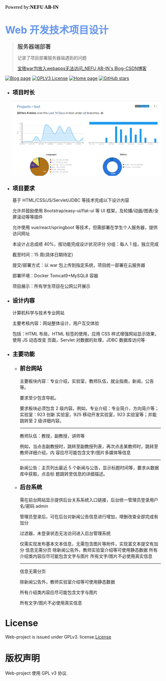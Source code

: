 <font color=#000000	size=3 face=楷体>Powered by:**NEFU AB-IN**</font>

# <font color=#6495ED size=6 >Web 开发技术项目设计</font>

>  <font color=#000000 size=4 face=粗体>服务器端部署</font>
>
> 记录了项目部署服务器端遇到的问题
>
> [宝塔war包放入webapps无法访问_NEFU AB-IN's Blog-CSDN博客](https://blog.csdn.net/qq_45859188/article/details/121353247)

[![Blog page](https://img.shields.io/badge/Blog-page-red.svg?style=flat)](https://www.ab-in.cn) [![GPLV3 License](https://img.shields.io/badge/Licence-GPLV3-green.svg?style=flat)](https://github.com/AB-IN-lsy/web-project/blob/master/LICENSE) [![Home page](https://img.shields.io/badge/home-page-yellow.svg?style=flat)](https://web.ab-in.cn/test/index) <a href="https://github.com/AB-IN-lsy/web-project/stargazers"><img alt="GitHub stars" src="https://img.shields.io/github/stars/AB-IN-lsy/web-project"></a>



* ### <font color=#000000 size=4 face=粗体>项目时长</font>

  ![image-20211127184940523](https://github.com/AB-IN-lsy/Web-project/blob/master/asserts/img1.png)

* ### <font color=#000000 size=4 face=粗体>项目要求</font>

  基于 HTML/CSS/JS/Servlet/JDBC 等技术完成以下设计内容 

  允许并鼓励使用 Bootstrap/easy-ui/flat-ui 等 UI 框架，及轮播/动画/图表/全屏滚动等等插件 

  允许使用 vue/react/springboot 等技术，但需部署在学生个人服务器，提供访问网址 

  本设计占总成绩 40%，按功能完成设计状况评分 分组：每人 1 组，独立完成 

  截至时间：15 周(具体日期待定) 

  提交/部署方式：以 war 包上传到指定系统，项目统一部署在云服务器 

  部署环境：Docker Tomcat9+MySQL8 容器 

  项目展示：所有学生项目在公网公开展示

* ### <font color=#000000 size=4 face=粗体>设计内容</font>

  计算机科学与技术专业网站 

  主要考核内容：网站整体设计，用户互交体验 

  包括：HTML 布局，HTML 标签的使用，应用 CSS 样式增强网站显示效果，使用 JS 动态改变 页面，Servlet 对数据的处理，JDBC 数据库访问等

* ### <font color=#000000 size=4 face=粗体>主要功能</font>

  * #### <font color=#000000 size=4 face=粗体>前台网站</font>

    主要板块内容：专业介绍，实验室，教师队伍，就业指南，新闻，公告等。 

    要求至少包含导航。 

    要求板块必须包含 2 级内容。例如，专业介绍：专业简介，方向简介等；实验室：923 创新 实验室，925 移动开发实验室，923 实验室等；并能跳转至 2 级详细内容。 

    ****

    教师队伍：教授，副教授，讲师等 

    例如，当点击副教授时，跳转至副教授列表，再次点击某教师时，跳转至教师详细介绍，内 容应尽可能包含文字/图片多媒体等信息 

    ****

    新闻公告：主页列出最近 5 个新闻与公告，显示标题时间等，要求从数据库中获取，点击标 题跳转至信息的详细描述。

  * #### <font color=#000000 size=4 face=粗体>后台系统</font>

    需在前台网站显示提供后台关系系统入口链接，后台统一管理员登录用户名/密码 admin 

    管理员登录后，可在后台对新闻公告信息进行增加，增删改查全部完成有加分 

    过滤器，未登录状态无法访问进入后台管理系统 

    仅需实现发布基本文本信息，无需包含图片等附件，实现富文本提交有加分 信息无需分页 除新闻公告外，教师实验室介绍等可使用静态数据 所有介绍类内容应尽可能包含文字与图片 所有文字/图片不必使用真实信息

    ****

    信息无需分页 

    除新闻公告外，教师实验室介绍等可使用静态数据 

    所有介绍类内容应尽可能包含文字与图片 

    所有文字/图片不必使用真实信息


# License

Web-project is issued under GPLv3.   license.[License](https://github.com/AB-IN-lsy/Web-project/blob/master/LICENSE)

# 版权声明

Web-project 使用 GPL v3 协议.

